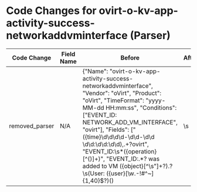 # Code Changes for ovirt-o-kv-app-activity-success-networkaddvminterface (Parser)

| Code Change | Field Name | Before | After |
|-------------|------------|--------|-------|
| removed_parser | N/A | {"Name": "ovirt-o-kv-app-activity-success-networkaddvminterface", "Vendor": "oVirt", "Product": "oVirt", "TimeFormat": "yyyy-MM-dd HH:mm:ss", "Conditions": ["EVENT_ID: NETWORK_ADD_VM_INTERFACE", "ovirt"], "Fields": ["({time}\d\d\d\d-\d\d-\d\d \d\d:\d\d:\d\d),.+?ovirt", "EVENT_ID:\s*({operation}[^\(\)]+)", "EVENT_ID:.*? was added to VM ({object}[^\s\"]+?)\.?\s\(User: ({user}[\w\.\-\!\#\^\~]{1,40}\$?)(\)|\s|\.\s|\.$)", "({app}ovirt)"], "ParserVersion": "v1.0.0"} | N/A |